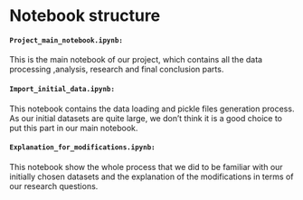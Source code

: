 # Notebook structure

#### `Project_main_notebook.ipynb:`
This is the main notebook of our project, which contains all the data processing ,analysis, research and final conclusion parts.

#### `Import_initial_data.ipynb:`
This notebook contains the data loading and pickle files generation process. As our initial datasets are quite large, we don’t think it is a good choice to put this part in our main notebook.

#### `Explanation_for_modifications.ipynb:`
This notebook show the whole process that we did to be familiar with our initially chosen datasets and the explanation of the modifications in terms of our research questions.
